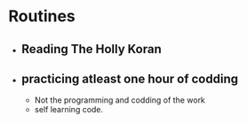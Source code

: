 # Routines 
- ## Reading The Holly Koran
- ## practicing atleast one hour of codding
  - Not the programming and codding of the work
  - self learning code.
